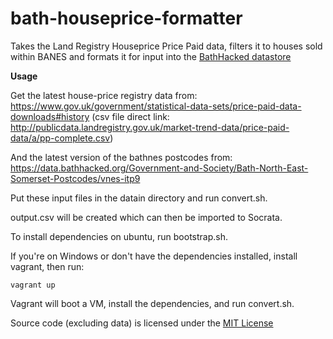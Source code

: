 bath-houseprice-formatter
==============

Takes the Land Registry Houseprice Price Paid data, filters it to houses sold within BANES and formats it for input into the [BathHacked datastore](https://data.bathhacked.org/)

**Usage**

Get the latest house-price registry data from:
https://www.gov.uk/government/statistical-data-sets/price-paid-data-downloads#history 
(csv file direct link: http://publicdata.landregistry.gov.uk/market-trend-data/price-paid-data/a/pp-complete.csv)

And the latest version of the bathnes postcodes from: 
https://data.bathhacked.org/Government-and-Society/Bath-North-East-Somerset-Postcodes/vnes-itp9

Put these input files in the datain directory and run convert.sh.

output.csv will be created which can then be imported to Socrata.

To install dependencies on ubuntu, run bootstrap.sh.

If you're on Windows or don't have the dependencies installed, install vagrant, then run:

    vagrant up
    
Vagrant will boot a VM, install the dependencies, and run convert.sh.

Source code (excluding data) is licensed under the [MIT License](http://opensource.org/licenses/MIT)


